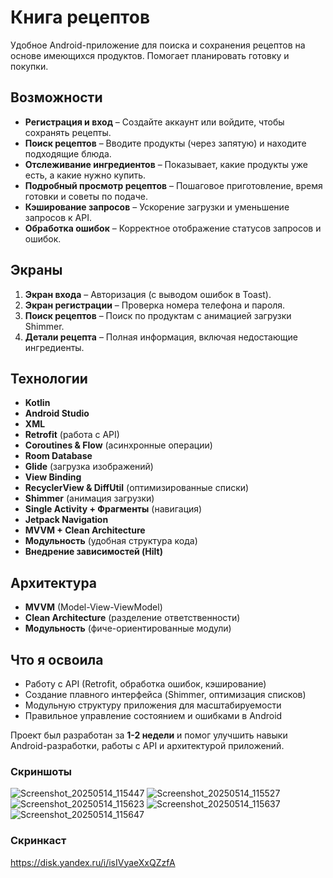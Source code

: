 # Книга рецептов  

Удобное Android-приложение для поиска и сохранения рецептов на основе имеющихся продуктов. Помогает планировать готовку и покупки.  

## Возможности  

- **Регистрация и вход** – Создайте аккаунт или войдите, чтобы сохранять рецепты.  
- **Поиск рецептов** – Вводите продукты (через запятую) и находите подходящие блюда.  
- **Отслеживание ингредиентов** – Показывает, какие продукты уже есть, а какие нужно купить.  
- **Подробный просмотр рецептов** – Пошаговое приготовление, время готовки и советы по подаче.  
- **Кэширование запросов** – Ускорение загрузки и уменьшение запросов к API.  
- **Обработка ошибок** – Корректное отображение статусов запросов и ошибок.  

## Экраны  

1. **Экран входа** – Авторизация (с выводом ошибок в Toast).  
2. **Экран регистрации** – Проверка номера телефона и пароля.  
3. **Поиск рецептов** – Поиск по продуктам с анимацией загрузки Shimmer.  
4. **Детали рецепта** – Полная информация, включая недостающие ингредиенты.  

## Технологии  

- **Kotlin**  
- **Android Studio**
- **XML**
- **Retrofit** (работа с API)  
- **Coroutines & Flow** (асинхронные операции)  
- **Room Database**
- **Glide** (загрузка изображений)  
- **View Binding**  
- **RecyclerView & DiffUtil** (оптимизированные списки)  
- **Shimmer** (анимация загрузки)  
- **Single Activity + Фрагменты** (навигация)
- **Jetpack Navigation**
- **MVVM + Clean Architecture**  
- **Модульность** (удобная структура кода)  
- **Внедрение зависимостей (Hilt)**  

## Архитектура  

- **MVVM** (Model-View-ViewModel)  
- **Clean Architecture** (разделение ответственности)  
- **Модульность** (фиче-ориентированные модули)  

## Что я освоила  

- Работу с API (Retrofit, обработка ошибок, кэширование)  
- Создание плавного интерфейса (Shimmer, оптимизация списков)  
- Модульную структуру приложения для масштабируемости  
- Правильное управление состоянием и ошибками в Android  

Проект был разработан за **1-2 недели** и помог улучшить навыки Android-разработки, работы с API и архитектурой приложений.  

### Скриншоты  
![Screenshot_20250514_115447](https://github.com/user-attachments/assets/0c6a9890-4caf-48c0-bb21-fc0bb81f152e)
![Screenshot_20250514_115527](https://github.com/user-attachments/assets/a00f574b-e4ff-44b6-ac31-96a8e7c35c5b)
![Screenshot_20250514_115623](https://github.com/user-attachments/assets/755f6add-7316-44a5-af9d-6d70c39a2cb2)
![Screenshot_20250514_115637](https://github.com/user-attachments/assets/8c63b6eb-47a6-4829-929d-dfbf948906fc)
![Screenshot_20250514_115647](https://github.com/user-attachments/assets/b949b7b1-3ad6-4c45-9b08-3329ebedc441)

### Скринкаст
https://disk.yandex.ru/i/isIVyaeXxQZzfA




